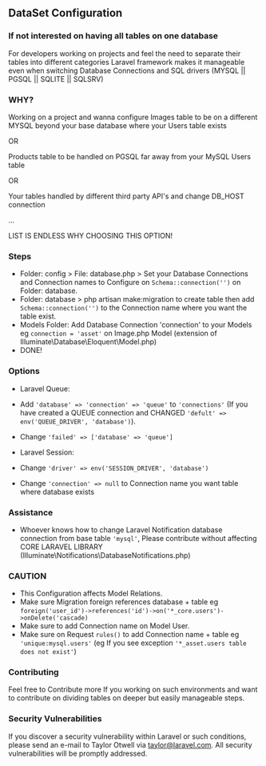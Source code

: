 ## DataSet Configuration

### If not interested on having all tables on one database

For developers working on projects and feel the need to separate their tables into different categories
Laravel framework makes it manageable even when switching Database Connections and SQL drivers (MYSQL || PGSQL || SQLITE || SQLSRV)

### WHY?
Working on a project and wanna configure Images table to be on a different MYSQL beyond your base database where your Users table exists

OR

Products table to be handled on PGSQL far away from your MySQL Users table

OR

Your tables handled by different third party API's and change DB_HOST connection 

...

LIST IS ENDLESS WHY CHOOSING THIS OPTION!

### Steps

- Folder: config > File: database.php > Set your Database Connections and Connection names to Configure on `Schema::connection('')` on Folder: database.
- Folder: database > php artisan make:migration to create table then add `Schema::connection('')` to the Connection name where you want the table exist.
- Models Folder: Add Database Connection 'connection' to your Models eg `connection = 'asset'` on Image.php Model (extension of Illuminate\Database\Eloquent\Model.php)
- DONE!

### Options

- Laravel Queue: 
- Add `'database' => 'connection' => 'queue'` to `'connections'` (If you have created a QUEUE connection and CHANGED `'defult' => env('QUEUE_DRIVER', 'database')`).
- Change `'failed' => ['database' => 'queue']`

- Laravel Session:
- Change `'driver' => env('SESSION_DRIVER', 'database')`
- Change `'connection' => null` to Connection name you want table where database exists

### Assistance

- Whoever knows how to change Laravel Notification database connection from base table `'mysql'`, Please contribute without affecting CORE LARAVEL LIBRARY (Illuminate\Notifications\DatabaseNotifications.php)

### CAUTION

- This Configuration affects Model Relations. 
- Make sure Migration foreign references database + table eg `foreign('user_id')->references('id')->on('*_core.users')->onDelete('cascade)`
- Make sure to add Connection name on Model User. 
- Make sure on Request `rules()` to add Connection name + table eg `'unique:mysql.users'` (eg If you see exception `'*_asset.users table does not exist'`)

### Contributing

Feel free to Contribute more If you working on such environments and want to contribute on dividing tables on deeper but easily manageable steps.

### Security Vulnerabilities

If you discover a security vulnerability within Laravel or such conditions, please send an e-mail to Taylor Otwell via [taylor@laravel.com](mailto:taylor@laravel.com). All security vulnerabilities will be promptly addressed.